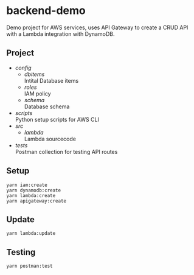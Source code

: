 # backend-demo
Demo project for AWS services, uses API Gateway to create a CRUD API with a Lambda integration with DynamoDB.

## Project
* *config*
  - *dbitems* \
Intital Database items
  - *roles* \
IAM policy
  - *schema* \
Database schema
* *scripts* \
Python setup scripts for AWS CLI
* *src* 
  - *lambda* \
Lambda sourcecode
* *tests* \
Postman collection for testing API routes

## Setup 
`yarn iam:create` \
`yarn dynamodb:create` \
`yarn lambda:create` \
`yarn apigateway:create` 

## Update
`yarn lambda:update`

## Testing
`yarn postman:test`
